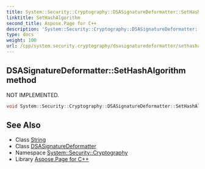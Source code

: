 ```yaml
---
title: System::Security::Cryptography::DSASignatureDeformatter::SetHashAlgorithm method
linktitle: SetHashAlgorithm
second_title: Aspose.Page for C++
description: 'System::Security::Cryptography::DSASignatureDeformatter::SetHashAlgorithm method. NOT IMPLEMENTED in C++.'
type: docs
weight: 100
url: /cpp/system.security.cryptography/dsasignaturedeformatter/sethashalgorithm/
---
```

## DSASignatureDeformatter::SetHashAlgorithm method


NOT IMPLEMENTED.

```cpp
void System::Security::Cryptography::DSASignatureDeformatter::SetHashAlgorithm(String strName) override
```


## See Also

* Class [String](../../../system/string/)
* Class [DSASignatureDeformatter](../)
* Namespace [System::Security::Cryptography](../../)
* Library [Aspose.Page for C++](../../../)
